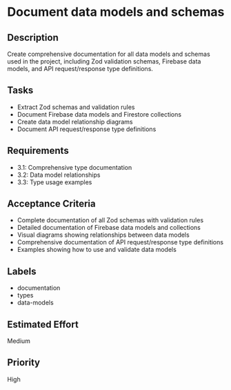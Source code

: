# Document data models and schemas

## Description

Create comprehensive documentation for all data models and schemas used in the project, including Zod validation schemas, Firebase data models, and API request/response type definitions.

## Tasks

- Extract Zod schemas and validation rules
- Document Firebase data models and Firestore collections
- Create data model relationship diagrams
- Document API request/response type definitions

## Requirements

- 3.1: Comprehensive type documentation
- 3.2: Data model relationships
- 3.3: Type usage examples

## Acceptance Criteria

- Complete documentation of all Zod schemas with validation rules
- Detailed documentation of Firebase data models and collections
- Visual diagrams showing relationships between data models
- Comprehensive documentation of API request/response type definitions
- Examples showing how to use and validate data models

## Labels

- documentation
- types
- data-models

## Estimated Effort

Medium

## Priority

High
